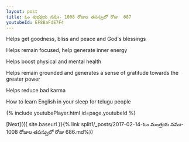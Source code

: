 ```yaml
---
layout: post
title: ఓం శుభక్షయ నమః- 1008 రోజుల తపస్సులో రోజు  687
youtubeId: EF8BaFdE7F4
---
```

 
 
Helps get goodness, bliss and peace and God's blessings
 
Helps remain focused, help generate inner energy 
 
Helps boost physical and mental health 
 
Helps remain grounded and generates a sense of gratitude towards the greater power 
 
Helps reduce bad karma
 
How to learn English in your sleep for telugu people
 
 
 
 


{% include youtubePlayer.html id=page.youtubeId %}
 
[Next]({{ site.baseurl }}{% link split1/_posts/2017-02-14-ఓం మంత్రయ నమః- 1008 రోజుల తపస్సులో రోజు  686.md%})
 
